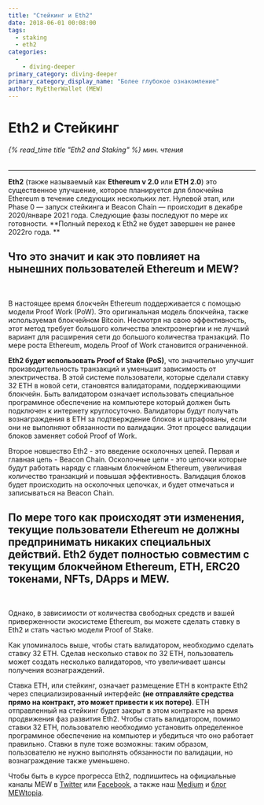 ```yaml
---
title: "Стейкинг и Eth2"
date: 2018-06-01 00:08:00
tags:
  - staking
  - eth2
categories:
  - 
    - diving-deeper
primary_category: diving-deeper
primary_category_display_name: "Более глубокое ознакомление"
author: MyEtherWallet (MEW)
---
```


# **Eth2 и Стейкинг**

###### {% read_time title "Eth2 and Staking" %} мин. чтения

* * *

**Eth2** (также называемый как **Ethereum v 2.0** или **ETH 2.0**) это существенное улучшение, которое планируется для блокчейна Ethereum в течение следующих нескольких лет. Нулевой этап, или Phase 0 — запуск стейкинга и Beacon Chain — происходит в декабре 2020/январе 2021 года. Следующие фазы последуют по мере их готовности. **Полный переход к Eth2 не будет завершен не ранее 2022го года. **

## **Что это значит и как это повлияет на нынешних пользователей Ethereum и MEW?**

<br>

В настоящее время блокчейн Ethereum поддерживается с помощью модели Proof Work (PoW). Это оригинальная модель блокчейна, также используемая блокчейном Bitcoin. Несмотря на свою эффективность, этот метод требует большого количества электроэнергии и не лучший вариант для расширения сети до большого количества транзакций. По мере роста Ethereum, модель Proof of Work становится ограниченной.

**Eth2 будет использовать Proof of Stake (PoS)**, что значительно улучшит производительность транзакций и уменьшит зависимость от электричества. В этой системе пользователи, которые сделали ставку 32 ETH в новой сети, становятся валидаторами, поддерживающими блокчейн. Быть валидатором означает использовать специальное программное обеспечение на компьютере который должен быть подключен к интернету круглосуточно. Валидаторы будут получать вознаграждения в ETH за подтверждение блоков и штрафованы, если они не выполняют обязанности по валидации. Этот процесс валидации блоков заменяет собой Proof of Work.

Второе новшество Eth2 - это введение осколочных цепей. Первая и главная цепь - Beacon Chain. Осколoчные цепи - это цепочки которые будут работать наряду с главным блокчейном Ethereum, увеличивая количество транзакций и повышая эффективность. Валидация блоков будет происходить на осколочных цепочках, и будет отмечаться и записываться на Beacon Chain.

## **По мере того как происходят эти изменения, текущие пользователи Ethereum не должны предпринимать никаких специальных действий. Eth2 будет полностью совместим с текущим блокчейном Ethereum, ETH, ERC20 токенами, NFTs, DApps и MEW.**

<br>

Однако, в зависимости от количества свободных средств и вашей приверженности экосистеме Ethereum, вы можете сделать ставку в Eth2 и стать частью модели Proof of Stake.

Как упоминалось выше, чтобы стать валидатором, необходимо сделать ставку 32 ETH. Сделав несколько ставок по 32 ETH, пользователь может создать несколько валидаторов, что увеличивает шансы получения вознаграждений.

Ставка ETH, или стейкинг, означает размещение ETH в контракте Eth2 через специализированный интерфейс **(не отправляйте средства прямо на контракт, это может привести к их потере)**. ЕТН отправленный на стейкинг будет закрыт в этом контракте на время продвижения фаз развития Еth2. Чтобы стать валидатором, помимо ставки 32 ETH, пользователю необходимо установить определенное программное обеспечение на компьютер и убедиться что оно работает правильно. Ставки в пуле тоже возможны: таким образом, пользователю не нужно выполнять обязанности по валидации, но вознаграждение также уменьшено.

Чтобы быть в курсе прогресса Eth2, подпишитесь на официальные каналы MEW в [Twitter][mewt] или [Facebook][mewf], а также наш [Medium][mewme] и [ блог MEWtopia][mewb].

[mewt]: https://twitter.com/myetherwallet

[mewf]: https://www.facebook.com/MyEtherWallet/

[mewme]: https://medium.com/@myetherwallet

[mewb]: https://www.mewtopia.com/
